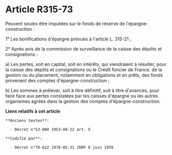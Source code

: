 # Article R315-73

Peuvent seules être imputées sur le fonds de réserve de l'épargne-construction :

1° Les bonifications d'épargne prévues à l'article L. 315-21 ;

2° Après avis de la commission de surveillance de la caisse des dépôts et consignations :

a) Les pertes, soit en capital, soit en intérêts, qui viendraient à résulter, pour la caisse des dépôts et consignations ou
le Crédit foncier de France, de la gestion ou du placement, notamment en obligations et en prêts, des fonds provenant des
comptes d'épargne-construction ;

b) Les sommes à prélever, soit à titre définitif, soit à titre d'avances, pour faire face aux pertes constatées par les
caisses d'épargne ou les autres organismes agréés dans la gestion des comptes d'épargne-construction.

**Liens relatifs à cet article**

	**Anciens textes**:

	  - Décret n°53-880 1953-09-22 art. 5

	**Codifié par**:

	  - Décret n°78-622 1978-05-31 JORF 8 juin 1978
